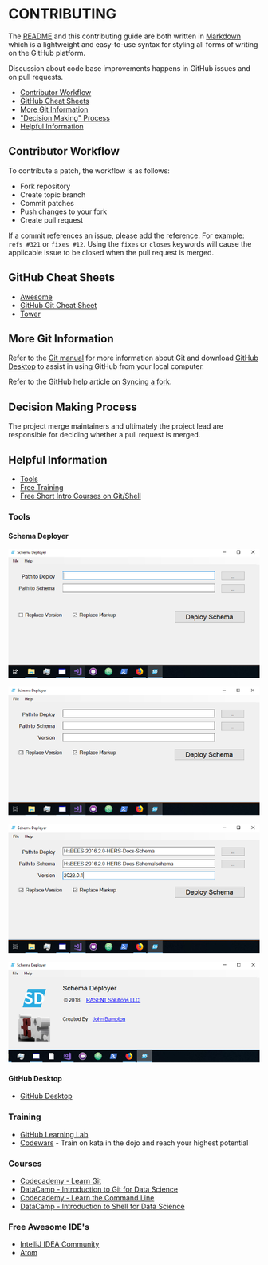 # CONTRIBUTING

The [README](README.md) and this contributing guide are both written in 
[Markdown](https://guides.github.com/features/mastering-markdown/) which is a lightweight and easy-to-use syntax for styling 
all forms of writing on the GitHub platform.

Discussion about code base improvements happens in GitHub issues and on pull requests.

- [Contributor Workflow](#contributor-workflow)
- [GitHub Cheat Sheets](#github-cheat-sheets)
- [More Git Information](#more-git-information)
- ["Decision Making" Process](#decision-making-process)
- [Helpful Information](#helpful-information)

## Contributor Workflow

To contribute a patch, the workflow is as follows:

- Fork repository
- Create topic branch
- Commit patches
- Push changes to your fork
- Create pull request

If a commit references an issue, please add the reference. 
For example: `refs #321` or `fixes #12`. Using the `fixes` or `closes` keywords will cause the applicable issue to be closed when the pull request is merged.

## GitHub Cheat Sheets 

- [Awesome](https://github.com/tiimgreen/github-cheat-sheet)
- [GitHub Git Cheat Sheet](https://services.github.com/on-demand/downloads/github-git-cheat-sheet.pdf)
- [Tower](https://www.git-tower.com/blog/git-cheat-sheet)

## More Git Information

Refer to the [Git manual](https://git-scm.com/doc) for more information about Git and download
[GitHub Desktop](https://desktop.github.com/) to assist in using GitHub from your local computer.

Refer to the GitHub help article on [Syncing a fork](https://help.github.com/articles/syncing-a-fork/).

## Decision Making Process

The project merge maintainers and ultimately the project lead are responsible for deciding whether
a pull request is merged.


## Helpful Information

- [Tools](#tools)
- [Free Training](#training)
- [Free Short Intro Courses on Git/Shell](#courses)

### Tools

#### Schema Deployer

![Schema Deployer](assets/images/sd-1.png)

![Schema Deployer](assets/images/sd-2.png)

![Schema Deployer](assets/images/sd-3.png)

![Schema Deployer](assets/images/sd-4.png)


#### GitHub Desktop

- [GitHub Desktop](https://desktop.github.com/)

### Training

- [GitHub Learning Lab](https://lab.github.com/)
- [Codewars](https://www.codewars.com/) - Train on kata in the dojo and reach your highest potential

### Courses

- [Codecademy - Learn Git](https://www.codecademy.com/learn/learn-git)
- [DataCamp - Introduction to Git for Data Science](https://www.datacamp.com/courses/introduction-to-git-for-data-science)
- [Codecademy - Learn the Command Line](https://www.codecademy.com/learn/learn-the-command-line)
- [DataCamp - Introduction to Shell for Data Science](https://www.datacamp.com/courses/introduction-to-shell-for-data-science)

### Free Awesome IDE's

- [IntelliJ IDEA Community](https://www.jetbrains.com/idea/download)
- [Atom](https://atom.io/)
